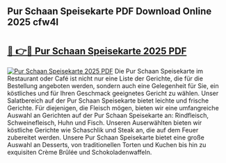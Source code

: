 ## Pur Schaan Speisekarte PDF Download Online 2025 cfw4I

# <h2><a href="http://gccvkw.nevu.top/?p=Pur+Schaan+Speisekarte">🔗 👉🔴 Pur Schaan Speisekarte 2025 PDF</a></h2>

[![Pur Schaan Speisekarte 2025 PDF](https://i.imgur.com/dBaPXMq.png)](http://gccvkw.nevu.top/?p=Pur+Schaan+Speisekarte)
Die Pur Schaan Speisekarte im Restaurant oder Café ist nicht nur eine Liste der Gerichte, die für die Bestellung angeboten werden, sondern auch eine Gelegenheit für Sie, ein köstliches und für Ihren Geschmack geeignetes Gericht zu wählen. Unser Salatbereich auf der Pur Schaan Speisekarte bietet leichte und frische Gerichte. Für diejenigen, die Fleisch mögen, bieten wir eine umfangreiche Auswahl an Gerichten auf der Pur Schaan Speisekarte an: Rindfleisch, Schweinefleisch, Huhn und Fisch. Unseren Auserwählten bieten wir köstliche Gerichte wie Schaschlik und Steak an, die auf dem Feuer zubereitet werden. Unsere Pur Schaan Speisekarte bietet eine große Auswahl an Desserts, von traditionellen Torten und Kuchen bis hin zu exquisiten Crème Brûlée und Schokoladenwaffeln.
